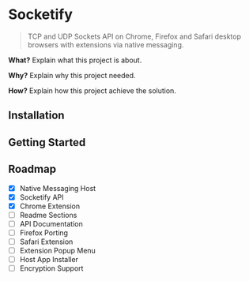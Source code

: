 # Socketify

> TCP and UDP Sockets API on Chrome, Firefox and Safari desktop browsers with extensions via native messaging.

**What?** Explain what this project is about.

**Why?** Explain why this project needed.

**How?** Explain how this project achieve the solution.

## Installation

## Getting Started

## Roadmap

- [x] Native Messaging Host
- [x] Socketify API
- [x] Chrome Extension
- [ ] Readme Sections
- [ ] API Documentation
- [ ] Firefox Porting
- [ ] Safari Extension
- [ ] Extension Popup Menu
- [ ] Host App Installer
- [ ] Encryption Support
